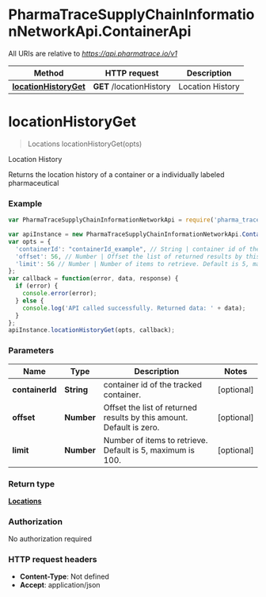 # PharmaTraceSupplyChainInformationNetworkApi.ContainerApi

All URIs are relative to *https://api.pharmatrace.io/v1*

Method | HTTP request | Description
------------- | ------------- | -------------
[**locationHistoryGet**](ContainerApi.md#locationHistoryGet) | **GET** /locationHistory | Location History


<a name="locationHistoryGet"></a>
# **locationHistoryGet**
> Locations locationHistoryGet(opts)

Location History

Returns the location history of a container or a individually labeled pharmaceutical

### Example
```javascript
var PharmaTraceSupplyChainInformationNetworkApi = require('pharma_trace_supply_chain_information_network_api');

var apiInstance = new PharmaTraceSupplyChainInformationNetworkApi.ContainerApi();
var opts = {
  'containerId': "containerId_example", // String | container id of the tracked container.
  'offset': 56, // Number | Offset the list of returned results by this amount. Default is zero.
  'limit': 56 // Number | Number of items to retrieve. Default is 5, maximum is 100.
};
var callback = function(error, data, response) {
  if (error) {
    console.error(error);
  } else {
    console.log('API called successfully. Returned data: ' + data);
  }
};
apiInstance.locationHistoryGet(opts, callback);
```

### Parameters

Name | Type | Description  | Notes
------------- | ------------- | ------------- | -------------
 **containerId** | **String**| container id of the tracked container. | [optional] 
 **offset** | **Number**| Offset the list of returned results by this amount. Default is zero. | [optional] 
 **limit** | **Number**| Number of items to retrieve. Default is 5, maximum is 100. | [optional] 

### Return type

[**Locations**](Locations.md)

### Authorization

No authorization required

### HTTP request headers

 - **Content-Type**: Not defined
 - **Accept**: application/json

